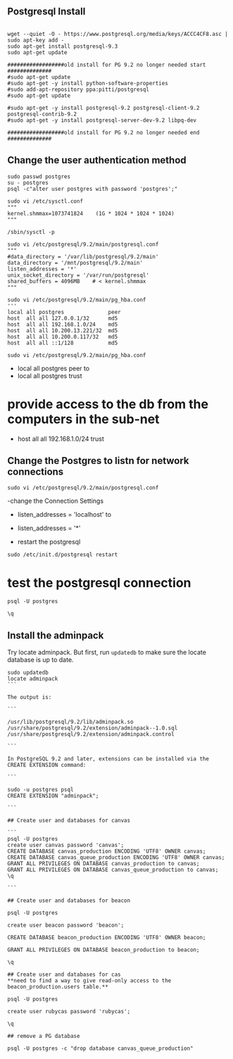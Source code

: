 ## Postgresql Install

```

wget --quiet -O - https://www.postgresql.org/media/keys/ACCC4CF8.asc | sudo apt-key add -
sudo apt-get install postgresql-9.3
sudo apt-get update

##################old install for PG 9.2 no longer needed start ##############
#sudo apt-get update
#sudo apt-get -y install python-software-properties
#sudo add-apt-repository ppa:pitti/postgresql
#sudo apt-get update
 
#sudo apt-get -y install postgresql-9.2 postgresql-client-9.2 postgresql-contrib-9.2
#sudo apt-get -y install postgresql-server-dev-9.2 libpq-dev

##################old install for PG 9.2 no longer needed end ##############

```

## Change the user authentication method

```
sudo passwd postgres
su - postgres
psql -c"alter user postgres with password 'postgres';"
 
sudo vi /etc/sysctl.conf
"""
kernel.shmmax=1073741824    (1G * 1024 * 1024 * 1024)
"""
 
/sbin/sysctl -p
 
sudo vi /etc/postgresql/9.2/main/postgresql.conf
"""
#data_directory = '/var/lib/postgresql/9.2/main'
data_directory = '/mnt/postgresql/9.2/main'
listen_addresses = '*'
unix_socket_directory = '/var/run/postgresql'
shared_buffers = 4096MB    # < kernel.shmmax
"""
 
sudo vi /etc/postgresql/9.2/main/pg_hba.conf
'''
local all postgres              peer
host  all all 127.0.0.1/32      md5
host  all all 192.168.1.0/24    md5
host  all all 10.200.13.221/32  md5
host  all all 10.200.0.117/32   md5
host  all all ::1/128           md5

```

 `sudo vi /etc/postgresql/9.2/main/pg_hba.conf`

 - local      all     postgres     peer 
to
 - local      all     postgres     trust

# provide access to the db from the computers in the sub-net
 - host all all 192.168.1.0/24 trust

## Change the Postgres to listn for network connections

```
sudo vi /etc/postgresql/9.2/main/postgresql.conf
```

-change the Connection Settings 

 - listen_addresses = 'localhost' 
to
 - listen_addresses = '*' 

- restart the postgresql

 `sudo /etc/init.d/postgresql restart`

# test the postgresql connection 

 `psql -U postgres`

 `\q`


## Install the adminpack

Try locate adminpack. But first, run `updatedb` to make sure the locate database is up to date.

````
sudo updatedb
locate adminpack
```

The output is:

```

/usr/lib/postgresql/9.2/lib/adminpack.so
/usr/share/postgresql/9.2/extension/adminpack--1.0.sql
/usr/share/postgresql/9.2/extension/adminpack.control

```

In PostgreSQL 9.2 and later, extensions can be installed via the CREATE EXTENSION command:

```

sudo -u postgres psql
CREATE EXTENSION "adminpack";

```

## Create user and databases for canvas

```
psql -U postgres
create user canvas password 'canvas';
CREATE DATABASE canvas_production ENCODING 'UTF8' OWNER canvas;
CREATE DATABASE canvas_queue_production ENCODING 'UTF8' OWNER canvas;
GRANT ALL PRIVILEGES ON DATABASE canvas_production to canvas;
GRANT ALL PRIVILEGES ON DATABASE canvas_queue_production to canvas;
\q

```

## Create user and databases for beacon

psql -U postgres

create user beacon password 'beacon';

CREATE DATABASE beacon_production ENCODING 'UTF8' OWNER beacon;

GRANT ALL PRIVILEGES ON DATABASE beacon_production to beacon;

\q

## Create user and databases for cas
**need to find a way to give read-only access to the beacon_production.users table.**

psql -U postgres

create user rubycas password 'rubycas';

\q

## remove a PG database

psql -U postgres -c "drop database canvas_queue_production"